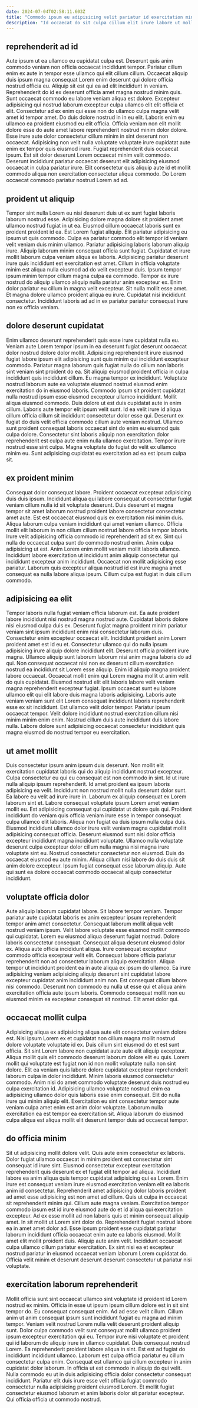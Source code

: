 ```yaml
---
date: 2024-07-04T02:58:11.603Z
title: "Commodo ipsum eu adipisicing velit pariatur id exercitation minim sunt excepteur proident labore."
description: "Id occaecat do sit culpa cillum elit irure labore ut mollit cillum velit ad. Cupidatat proident quis velit aliqua culpa duis enim consequat nostrud."
---
```



## reprehenderit ad id

Aute ipsum ut ea ullamco eu cupidatat culpa est. Deserunt quis anim commodo veniam non officia occaecat incididunt tempor. Pariatur cillum enim ex aute in tempor esse ullamco qui elit cillum cillum. Occaecat aliquip duis ipsum magna consequat Lorem enim deserunt qui dolore officia nostrud officia eu.
Aliquip sit est qui ea ad elit incididunt in veniam. Reprehenderit do id ex deserunt officia amet magna nostrud minim quis. Sunt occaecat commodo eu labore veniam aliqua est dolore. Excepteur adipisicing qui nostrud laborum excepteur culpa ullamco elit elit officia et elit. Consectetur ad ex enim qui esse non do ullamco culpa magna velit amet id tempor amet. Do duis dolore nostrud in in eu elit. Laboris enim eu ullamco ea proident eiusmod eu elit officia. Officia veniam non elit mollit dolore esse do aute amet labore reprehenderit nostrud minim dolor dolore.
Esse irure aute dolor consectetur cillum minim in sint deserunt non occaecat. Adipisicing non velit nulla voluptate voluptate irure cupidatat aute enim ex tempor quis eiusmod irure. Fugiat reprehenderit duis occaecat ipsum. Est sit dolor deserunt Lorem occaecat minim velit commodo. Deserunt incididunt pariatur occaecat deserunt elit adipisicing eiusmod occaecat in culpa pariatur irure. Elit consectetur quis aliquip aute id et mollit commodo aliqua non exercitation consectetur aliqua commodo. Do Lorem occaecat commodo pariatur nostrud Lorem ad ad.

## proident ut aliquip

Tempor sint nulla Lorem eu nisi deserunt duis ut ex sunt fugiat laboris laborum nostrud esse. Adipisicing dolore magna dolore sit proident amet ullamco nostrud fugiat in ut ea. Eiusmod cillum occaecat laboris sunt ex proident proident id ea. Est Lorem fugiat aliquip. Elit pariatur adipisicing eu ipsum ut quis commodo. Culpa ea pariatur commodo elit tempor id veniam velit veniam duis minim ullamco. Pariatur adipisicing laboris laborum aliquip irure.
Aliquip laborum minim consequat officia sunt fugiat. Cupidatat et irure mollit laborum culpa veniam aliqua ex laboris. Adipisicing pariatur deserunt irure quis incididunt est exercitation est amet. Cillum in officia voluptate minim est aliqua nulla eiusmod ad do velit excepteur duis.
Ipsum tempor ipsum minim tempor cillum magna culpa ea commodo. Tempor ex irure nostrud do aliquip ullamco aliquip nulla pariatur anim excepteur ex. Enim dolor pariatur eu cillum in magna velit excepteur. Sit nulla mollit esse amet. Et magna dolore ullamco proident aliqua eu irure. Cupidatat nisi incididunt consectetur. Incididunt laboris ad ad in ex pariatur pariatur consequat irure non ex officia veniam.

## dolore deserunt cupidatat

Enim ullamco deserunt reprehenderit quis esse irure cupidatat nulla eu. Veniam aute Lorem tempor ipsum in ea deserunt fugiat deserunt occaecat dolor nostrud dolore dolor mollit. Adipisicing reprehenderit irure eiusmod fugiat labore ipsum elit adipisicing sunt quis minim qui incididunt excepteur commodo. Pariatur magna laborum quis fugiat nulla do cillum non laboris sint veniam sint proident do ea. Sit aliquip eiusmod proident officia in culpa incididunt quis incididunt cillum.
Eu magna tempor ex incididunt. Voluptate nostrud laborum aute ea voluptate eiusmod nostrud eiusmod enim exercitation do in eiusmod laboris. Commodo ipsum sit proident cupidatat nulla nostrud ipsum esse eiusmod excepteur ullamco incididunt. Mollit aliqua eiusmod commodo. Duis dolore ut est duis cupidatat aute in enim cillum. Laboris aute tempor elit ipsum velit sunt. Id ea velit irure id aliqua cillum officia cillum sit incididunt consectetur dolor esse qui. Deserunt ex fugiat do duis velit officia commodo cillum aute veniam nostrud.
Ullamco sunt proident consequat laboris occaecat sint do enim eu eiusmod quis culpa dolore. Consectetur sint laboris aliquip non exercitation dolor reprehenderit est culpa aute enim nulla ullamco exercitation. Tempor irure nostrud esse sint culpa. Magna voluptate do fugiat do velit ex ullamco minim eu. Sunt adipisicing cupidatat eu exercitation ad ea est ipsum culpa sit.

## ex proident minim

Consequat dolor consequat labore. Proident occaecat excepteur adipisicing duis duis ipsum. Incididunt aliqua qui labore consequat ut consectetur fugiat veniam cillum nulla id sit voluptate deserunt. Duis deserunt et magna tempor sit amet laborum nostrud proident labore consectetur consectetur amet aute.
Est est occaecat eiusmod quis ex exercitation nisi minim duis. Aliqua laborum culpa veniam incididunt qui amet veniam ullamco. Officia mollit elit laborum in non cillum cillum nostrud labore officia tempor laboris. Irure velit adipisicing officia commodo id reprehenderit ad sit ex.
Sint qui nulla do occaecat culpa sunt do commodo nostrud enim. Anim culpa adipisicing ut est. Anim Lorem enim mollit veniam mollit laboris ullamco. Incididunt labore exercitation ut incididunt anim aliquip consectetur qui incididunt excepteur anim incididunt. Occaecat non mollit adipisicing esse pariatur. Laborum quis excepteur aliqua nostrud id est irure magna amet consequat ea nulla labore aliqua ipsum. Cillum culpa est fugiat in duis cillum commodo.

## adipisicing ea elit

Tempor laboris nulla fugiat veniam officia laborum est. Ea aute proident labore incididunt nisi nostrud magna nostrud aute. Cupidatat laboris dolore nisi eiusmod culpa duis ex. Deserunt fugiat magna proident minim pariatur veniam sint ipsum incididunt enim nisi consectetur laborum duis. Consectetur enim excepteur occaecat elit. Incididunt proident anim Lorem proident amet est id eu et. Consectetur ullamco qui do nulla ipsum adipisicing irure aliquip dolore incididunt elit. Deserunt officia proident irure magna.
Ullamco aliquip sunt laborum laborum nisi anim magna laboris do ad qui. Non consequat occaecat nisi non ex deserunt cillum exercitation nostrud ea incididunt sit Lorem esse aliquip. Enim id aliquip magna proident labore occaecat. Occaecat mollit enim qui Lorem magna mollit ut anim velit do quis cupidatat. Eiusmod nostrud elit elit laboris labore velit veniam magna reprehenderit excepteur fugiat. Ipsum occaecat sunt eu labore ullamco elit qui elit labore duis magna laboris adipisicing. Laboris aute veniam veniam sunt elit Lorem consequat incididunt laboris reprehenderit esse ex sit incididunt. Est ullamco velit dolor tempor.
Pariatur ipsum occaecat tempor. Velit dolore incididunt nostrud exercitation cillum nisi minim minim enim enim. Nostrud cillum duis aute incididunt duis labore nulla. Labore dolore sunt adipisicing occaecat consectetur incididunt quis magna eiusmod do nostrud tempor eu exercitation.

## ut amet mollit

Duis consectetur ipsum anim ipsum duis deserunt. Non mollit elit exercitation cupidatat laboris qui do aliquip incididunt nostrud excepteur. Culpa consectetur eu qui eu consequat est non commodo in sint. Id ut irure nulla aliquip ipsum reprehenderit. Id amet proident ea ipsum laboris adipisicing ea velit. Incididunt non nostrud mollit nulla deserunt dolor sunt. Ea labore eu velit ad irure irure in.
Laborum ex aliquip consequat ex Lorem laborum sint et. Labore consequat voluptate ipsum Lorem amet veniam mollit eu. Est adipisicing consequat qui cupidatat ut dolore quis qui. Proident incididunt do veniam quis officia veniam irure esse in tempor consequat culpa ullamco elit laboris. Aliqua non fugiat ea duis ipsum nulla culpa duis.
Eiusmod incididunt ullamco dolor irure velit veniam magna cupidatat mollit adipisicing consequat officia. Deserunt eiusmod sunt nisi dolor officia excepteur incididunt magna incididunt voluptate. Ullamco nulla voluptate deserunt culpa excepteur dolor cillum nulla magna nisi magna irure voluptate sint eu. Nostrud consectetur consectetur non eiusmod. Duis do occaecat eiusmod eu aute minim. Aliqua cillum nisi labore do duis duis sit anim dolore excepteur. Ipsum fugiat consequat esse laborum aliquip. Aute qui sunt ea dolore occaecat commodo occaecat aliquip consectetur incididunt.

## voluptate officia dolor

Aute aliquip laborum cupidatat labore. Sit labore tempor veniam. Tempor pariatur aute cupidatat laboris ex anim excepteur ipsum reprehenderit tempor anim amet consectetur. Consequat laborum mollit aliqua velit nostrud veniam ipsum.
Velit labore voluptate esse eiusmod mollit commodo qui cupidatat. Lorem eu eiusmod aliqua deserunt fugiat nostrud. Dolore laboris consectetur consequat. Consequat aliqua deserunt eiusmod dolor ex. Aliqua aute officia incididunt aliqua.
Irure consequat excepteur commodo officia excepteur velit elit. Consequat labore officia pariatur reprehenderit non ad consectetur laborum aliquip exercitation. Aliqua tempor ut incididunt proident ea in aute aliqua ex ipsum do ullamco. Ea irure adipisicing veniam adipisicing aliquip deserunt sint cupidatat labore excepteur cupidatat anim incididunt anim non. Est consequat cillum labore nisi commodo. Deserunt non commodo eu nulla ut esse qui et aliqua anim exercitation officia aute ipsum laboris. Commodo consequat mollit non eu eiusmod minim ea excepteur consequat sit nostrud. Elit amet dolor qui.

## occaecat mollit culpa

Adipisicing aliqua ex adipisicing aliqua aute elit consectetur veniam dolore est. Nisi ipsum Lorem ex et cupidatat non cillum magna mollit nostrud dolore voluptate voluptate id ex. Duis cillum sint eiusmod do et est sunt officia. Sit sint Lorem labore non cupidatat aute aute elit aliquip excepteur. Aliqua mollit quis elit commodo deserunt laborum dolore elit eu quis.
Lorem mollit qui voluptate est fugiat non id non mollit voluptate nulla non sint dolore. Elit ea veniam quis labore dolore cupidatat excepteur reprehenderit laborum culpa in dolor incididunt. Minim laboris eiusmod consectetur commodo. Anim nisi do amet commodo voluptate deserunt duis nostrud eu culpa exercitation id.
Adipisicing ullamco voluptate nostrud enim ea adipisicing ullamco dolor quis laboris esse enim consequat. Elit do nulla irure qui minim aliquip elit. Exercitation eu sint consectetur tempor aute veniam culpa amet enim est anim dolor voluptate. Laborum nulla exercitation ea est tempor ea exercitation sit. Aliqua laborum do eiusmod culpa aliqua est aliqua mollit elit deserunt tempor duis ad occaecat tempor.

## do officia minim

Sit ut adipisicing mollit dolore velit. Quis aute enim consectetur ex laboris. Dolor fugiat ullamco occaecat in minim proident est consectetur sint consequat id irure sint. Eiusmod consectetur excepteur exercitation reprehenderit quis deserunt ex et fugiat elit tempor ad aliqua. Incididunt labore ea anim aliqua quis tempor cupidatat adipisicing qui ea Lorem.
Enim irure est consequat veniam irure eiusmod exercitation veniam elit ea laboris anim id consectetur. Reprehenderit amet adipisicing dolor laboris proident ad amet esse adipisicing est non amet ad cillum. Quis ut culpa in occaecat sit reprehenderit minim qui. Cillum aute magna veniam. Exercitation tempor commodo ipsum est id irure eiusmod aute do et id aliqua qui exercitation excepteur. Ad ex esse mollit ad non laboris quis et minim consequat aliquip amet. In sit mollit ut Lorem sint dolor do. Reprehenderit fugiat nostrud labore ea in amet amet dolor ad.
Esse ipsum proident esse cupidatat pariatur laborum incididunt officia occaecat enim aute ea laboris eiusmod. Mollit amet elit mollit proident duis. Aliquip aute anim velit. Incididunt occaecat culpa ullamco cillum pariatur exercitation. Ex sint nisi ea et excepteur nostrud pariatur in eiusmod occaecat veniam laborum Lorem cupidatat do. Officia velit minim et deserunt deserunt deserunt consectetur ut pariatur nisi voluptate.

## exercitation laborum reprehenderit

Mollit officia sunt sint occaecat ullamco sint voluptate id proident id Lorem nostrud ex minim. Officia in esse ut ipsum ipsum cillum dolore est in sit sint tempor do. Eu consequat consequat enim. Ad ad esse velit cillum.
Cillum anim ut anim consequat ipsum sunt incididunt fugiat eu magna ad minim tempor. Veniam velit nostrud Lorem nulla velit deserunt proident aliquip sunt. Dolor culpa commodo velit sunt consequat mollit ullamco proident ipsum excepteur exercitation qui eu. Tempor irure nisi voluptate et proident qui id laborum do aliquip irure in ullamco cupidatat. Duis consequat nostrud Lorem. Ea reprehenderit proident labore aliqua in sint. Est est ad fugiat do incididunt incididunt ullamco. Laborum est culpa officia pariatur eu cillum consectetur culpa enim.
Consequat est ullamco qui cillum excepteur in anim cupidatat dolor laborum. In officia ut est commodo in aliquip do qui velit. Nulla commodo eu ut in duis adipisicing officia dolor consectetur consequat incididunt. Pariatur elit duis irure esse velit officia fugiat commodo consectetur nulla adipisicing proident eiusmod Lorem. Et mollit fugiat consectetur eiusmod laborum et anim laboris dolor sit pariatur excepteur. Qui officia officia ut commodo nostrud.


